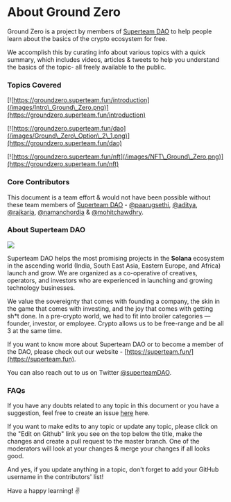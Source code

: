 # About Ground Zero



Ground Zero is a project by members of [Superteam DAO](https://superteam.fun) to help people learn about the basics of the crypto ecosystem for free.

We accomplish this by curating info about various topics with a quick summary, which includes videos, articles & tweets to help you understand the basics of the topic- all freely available to the public.

### Topics Covered

[![https://groundzero.superteam.fun/introduction](/images/Intro\_Ground\_Zero.png)](https://groundzero.superteam.fun/introduction)

[![https://groundzero.superteam.fun/dao](/images/Ground\_Zero\_Option\_2\_1.png)](https://groundzero.superteam.fun/dao)

[![https://groundzero.superteam.fun/nft](/images/NFT\_Ground\_Zero.png)](https://groundzero.superteam.fun/nft)

### Core Contributors

This document is a team effort & would not have been possible without these team members of [Superteam DAO](https://superteam.fun) - [@paarugsethi](https://twitter.com/paarugsethi), [@aditya](https://twitter.com/aditay7s), [@rajkaria](https://twitter.com/rajkaria_), [@namanchordia](https://twitter.com/namanchordia19) & [@mohitchawdhry](https://twitter.com/chawdhrymohit).

### About Superteam DAO

![](/images/superteam.png)

Superteam DAO helps the most promising projects in the **Solana** ecosystem in the ascending world (India, South East Asia, Eastern Europe, and Africa) launch and grow. We are organized as a co-operative of creatives, operators, and investors who are experienced in launching and growing technology businesses.

We value the sovereignty that comes with founding a company, the skin in the game that comes with investing, and the joy that comes with getting sh\*t done. In a pre-crypto world, we had to fit into broiler categories — founder, investor, or employee. Crypto allows us to be free-range and be all 3 at the same time.

If you want to know more about Superteam DAO or to become a member of the DAO, please check out our website - [https://superteam.fun/](https://superteam.fun).

You can also reach out to us on Twitter [@superteamDAO](https://twitter.com/SuperteamDAO).

### FAQs

If you have any doubts related to any topic in this document or you have a suggestion, feel free to create an issue [here](https://github.com/SuperteamDAO/ground-zero/issues) here.

If you want to make edits to any topic or update any topic, please click on the "Edit on Github" link you see on the top below the title, make the changes and create a pull request to the master branch. One of the moderators will look at your changes & merge your changes if all looks good.

And yes, if you update anything in a topic, don't forget to add your GitHub username in the contributors' list!

Have a happy learning! ✌️
